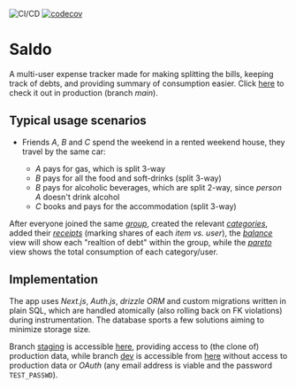 ![CI/CD](https://github.com/tomjtoth/saldo/actions/workflows/deploy.yml/badge.svg)
[![codecov](https://codecov.io/gh/tomjtoth/saldo/graph/badge.svg?token=WKBLAW4XKP)](https://codecov.io/gh/tomjtoth/saldo)

# Saldo

A multi-user expense tracker made for making splitting the bills, keeping track of debts, and providing summary of consumption easier. Click [here](https://saldo.ttj.hu) to check it out in production (branch _main_).

## Typical usage scenarios

- Friends _A_, _B_ and _C_ spend the weekend in a rented weekend house, they travel by the same car:

  - _A_ pays for gas, which is split 3-way
  - _B_ pays for all the food and soft-drinks (split 3-way)
  - _B_ pays for alcoholic beverages, which are split 2-way, since _person A_ doesn't drink alcohol
  - _C_ books and pays for the accommodation (split 3-way)

After everyone joined the same _[group](https://saldo.ttj.hu/groups)_,
created the relevant _[categories](https://saldo.ttj.hu/categories)_,
added their _[receipts](https://saldo.ttj.hu/receipts)_ (marking shares of each _item vs. user_),
the _[balance](https://saldo.ttj.hu/balance)_ view will show each "realtion of debt" within the group,
while the _[pareto](https://saldo.ttj.hu/pareto)_ view shows the total consumption of each category/user.

## Implementation

The app uses _Next.js_, _Auth.js_, _drizzle ORM_ and custom migrations written in plain SQL, which are handled atomically (also rolling back on FK violations) during instrumentation. The database sports a few solutions aiming to minimize storage size.

Branch [staging](https://github.com/tomjtoth/saldo/tree/staging) is accessible [here](https://staging.saldo.ttj.hu), providing access to (the clone of) production data, while branch [dev](https://github.com/tomjtoth/saldo/tree/dev) is accessible from [here](https://dev.saldo.ttj.hu) without access to production data or _OAuth_ (any email address is viable and the password `TEST_PASSWD`).
